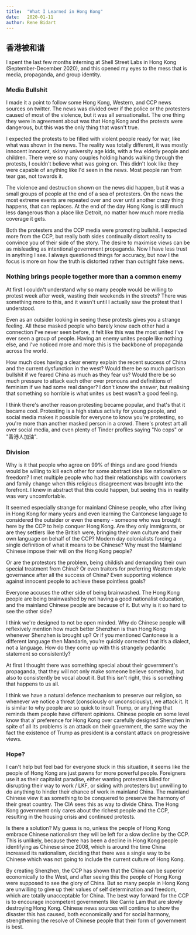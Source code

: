 ```yaml
---
title:  "What I Learned in Hong Kong"
date:   2020-01-11
author: Rene Bidart
---
```

## 香港被和谐 
I spent the last few months interning at Shell Street Labs in Hong Kong (September-December 2020), and this opened my eyes to the mess that is media, propaganda, and group identity.  


### Media Bullshit
I made it a point to follow some Hong Kong, Western, and CCP news sources on twitter. The news was divided over if the police or the protesters caused of most of the violence, but it was all sensationalist. The one thing they were in agreement about was that Hong Kong and the protests were dangerous, but this was the only thing that wasn't true. 

I expected the protests to be filled with violent people ready for war, like what was shown in the news. The reality was totally different, it was mostly innocent innocent, skinny university age kids, with a few elderly people and children. There were so many couples holding hands walking through the protests, I couldn't believe what was going on. This didn't look like they were capable of anything like I'd seen in the news. Most people ran from tear gas, not towards it. 

The violence and destruction shown on the news did happen, but it was a small groups of people at the end of a sea of protesters. On the news the most extreme events are repeated over and over until another crazy thing happens, that can replaces. At the end of the day Hong Kong is still much less dangerous than a place like Detroit, no matter how much more media coverage it gets.

Both the protesters and the CCP media were promoting bullshit. I expected more from the CCP, but really both sides continually distort reality to convince you of their side of the story. The desire to maximise views can be as misleading as intentional government propaganda. Now I have less trust in anything I see. I always questioned things for accuracy, but now I the focus is more on how the truth is distorted rather than outright fake news. 


### Nothing brings people together more than a common enemy
At first I couldn't understand why so many people would be willing to protest week after week, wasting their weekends in the streets? There was something more to this, and it wasn't until I actually saw the protest that I understood.

Even as an outsider looking in seeing these protests gives you a strange feeling. All these masked people who barely knew each other had a connection I've never seen before, it felt like this was the most united I've ever seen a group of people. Having an enemy unites people like nothing else, and I've noticed more and more this is the backbone of propaganda across the world.

How much does having a clear enemy explain the recent success of China and the current dysfunction in the west? Would there be so much partisan bullshit if we feared China as much as they fear us? Would there be so much pressure to attack each other over pronouns and definitions of feminism if we had some real danger? I don't know the answer, but realising that something so horrible is what unites us best wasn't a good feeling.

I think there's another reason protesting became popular, and that's that it became cool. Protesting is a high status activity for young people, and social media makes it possible for everyone to know you're protesting, so you're more than another masked person in a crowd. There's protest art all over social media, and even plenty of Tinder profiles saying "No cops" or "香港人加油".


### Division
Why is it that people who agree on 99% of things and are good friends would be willing to kill each other for some abstract idea like nationalism or freedom? I met multiple people who had their relationships with coworkers and family change when this religious disagreement was brought into the forefront. I knew in abstract that this could happen, but seeing this in reality was very uncomfortable.

It seemed especially strange for mainland Chinese people, who after living in Hong Kong for many years and even learning the Cantonese language to considered the outsider or even the enemy - someone who was brought here by the CCP to help conquer Hong Kong. Are they only immigrants, or are they settlers like the British were, bringing their own culture and their own language on behalf of the CCP? Modern day colonialists forcing a single definition of what it means to be Chinese? Why must the Mainland Chinese impose their will on the Hong Kong people?

Or are the protestors the problem, being childish and demanding their own special treatment from China? Or even traitors for preferring Western style governance after all the success of China? Even supporting violence against innocent people to achieve these pointless goals?

Everyone accuses the other side of being brainwashed. The Hong Kong people are being brainwashed by not having a good nationalist education, and the mainland Chinese people are because of it. But why is it so hard to see the other side?

I think we're designed to not be open minded. Why do Chinese people will reflexively mention how much better Shenzhen is than Hong Kong whenever Shenzhen is brought up? Or if you mentioned Cantonese is a different language then Mandarin, you’re quickly corrected that it’s a dialect, not a language. How do they come up with this strangely pedantic statement so consistently?

At first I thought there was something special about their government's propaganda, that they will not only make someone believe something, but also to consistently be vocal about it. But this isn't right, this is something that happens to us all.

I think we have a natural defence mechanism to preserve our religion, so whenever we notice a threat (consciously or unconsciously), we attack it. It is similar to why people are so quick to insult Trump, or anything that reminds them people have different opinions. Chinese people on some level know that a' preference for Hong Kong over carefully designed Shenzhen in spite of all its problems is an attack on their government, the same way the fact the existence of Trump as president is a constant attack on progressive views.


### Hope?
I can't help but feel bad for everyone stuck in this situation, it seems like the people of Hong Kong are just pawns for more powerful people. Foreigners use it as their capitalist paradise, either wanting protesters killed for disrupting their way to work / LKF, or siding with protesters but unwilling to do anything to hinder their chance of work in mainland China. The mainland Chinese view it as something to be conquered to preserve the harmony of their great country. The CIA sees this as way to divide China. The Hong Kong government only cares about the richest people and the CCP, resulting in the housing crisis and continued protests.

Is there a solution?  My guess is no, unless the people of Hong Kong embrace Chinese nationalism they will be left for a slow decline by the CCP. This is unlikely, because there has been a decline in Hong Kong people identifying as Chinese since 2008, which is around the time China increased its nationalism, deciding that there was a single way to be Chinese which was not going to include the current culture of Hong Kong. 

By creating Shenzhen, the CCP has shown that the China can be superior economically to the West, and after seeing this the people of Hong Kong were supposed to see the glory of China. But so many people in Hong Kong are unwilling to give up their values of self determination and freedom, which are totally unacceptable for China. The best way forward for the CCP is to encourage incompetent governments like Carrie Lam that are slowly destroying Hong Kong. Chinese news sources will continue to show the disaster this has caused, both economically and for social harmony, strengthening the resolve of Chinese people that their form of government is best. 
